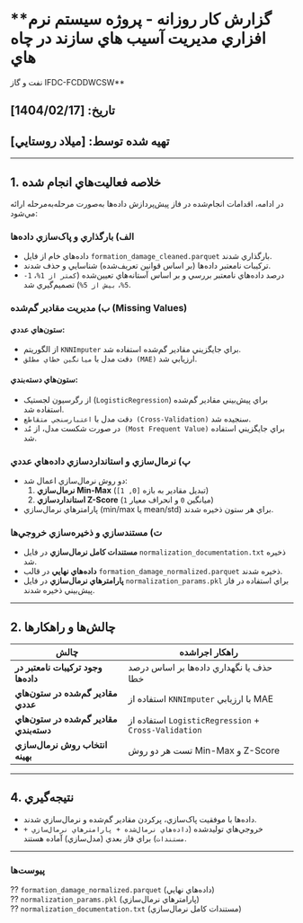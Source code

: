 # **گزارش کار روزانه - پروژه سيستم نرم افزاري مديريت آسيب هاي سازند در چاه هاي 
نفت و گاز IFDC-FCDDWCSW**

## **تاريخ:** [1404/02/17]  
## **تهيه شده توسط:** [ميلاد روستايي]  
  

---

## **1. خلاصه فعاليت‌هاي انجام شده**  
در ادامه، اقدامات انجام‌شده در فاز پيش‌پردازش داده‌ها به‌صورت مرحله‌به‌مرحله ارائه مي‌شود:  

### **الف) بارگذاري و پاک‌سازي داده‌ها**  
- داده‌هاي خام از فايل `formation_damage_cleaned.parquet` بارگذاري شدند.  
- ترکيبات نامعتبر داده‌ها (بر اساس قوانين تعريف‌شده) شناسايي و حذف شدند.  
- درصد داده‌هاي نامعتبر بررسي و بر اساس آستانه‌هاي تعيين‌شده (`کمتر از 1%`، `1-5%`، `بيش از 5%`) تصميم‌گيري شد.  

### **ب) مديريت مقادير گم‌شده (Missing Values)**  
#### **ستون‌هاي عددي:**  
- از الگوريتم `KNNImputer` براي جايگزيني مقادير گم‌شده استفاده شد.  
- دقت مدل با `ميانگين خطاي مطلق (MAE)` ارزيابي شد.  

#### **ستون‌هاي دسته‌بندي:**  
- از رگرسيون لجستيک (`LogisticRegression`) براي پيش‌بيني مقادير گم‌شده استفاده شد.  
- دقت مدل با `اعتبارسنجي متقاطع (Cross-Validation)` سنجيده شد.  
- در صورت شکست مدل، از `مُد (Most Frequent Value)` براي جايگزيني استفاده شد.  

### **پ) نرمال‌سازي و استانداردسازي داده‌هاي عددي**  
- دو روش نرمال‌سازي اعمال شد:  
  1. **نرمال‌سازي Min-Max** (تبديل مقادير به بازه `[0, 1]`)  
  2. **استانداردسازي Z-Score** (ميانگين `0` و انحراف معيار `1`)  
- پارامترهاي نرمال‌سازي (min/max يا mean/std) براي هر ستون ذخيره شدند.  

### **ت) مستندسازي و ذخيره‌سازي خروجي‌ها**  
- **مستندات کامل نرمال‌سازي** در فايل `normalization_documentation.txt` ذخيره شد.  
- **داده‌هاي نهايي** در قالب `formation_damage_normalized.parquet` ذخيره شدند.  
- **پارامترهاي نرمال‌سازي** در فايل `normalization_params.pkl` براي استفاده در فاز پيش‌بيني ذخيره شدند.  

---

## **2. چالش‌ها و راهکارها**  
| چالش | راهکار اجراشده |  
|------|---------------|  
| **وجود ترکيبات نامعتبر در داده‌ها** | حذف يا نگهداري داده‌ها بر اساس درصد خطا |  
| **مقادير گم‌شده در ستون‌هاي عددي** | استفاده از `KNNImputer` با ارزيابي MAE |  
| **مقادير گم‌شده در ستون‌هاي دسته‌بندي** | استفاده از `LogisticRegression` + `Cross-Validation` |  
| **انتخاب روش نرمال‌سازي بهينه** | تست هر دو روش Min-Max و Z-Score |  

---

## **4. نتيجه‌گيري**  
- داده‌ها با موفقيت پاک‌سازي، پرکردن مقادير گم‌شده و نرمال‌سازي شدند.  
- خروجي‌هاي توليدشده (`داده‌هاي نرمال‌شده + پارامترهاي نرمال‌سازي + مستندات`) براي فاز بعدي (مدل‌سازي) آماده هستند.  
 

---

### **پيوست‌ها**  
?? `formation_damage_normalized.parquet` (داده‌هاي نهايي)  
?? `normalization_params.pkl` (پارامترهاي نرمال‌سازي)  
?? `normalization_documentation.txt` (مستندات کامل نرمال‌سازي)  